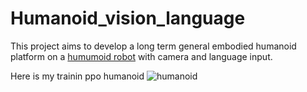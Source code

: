# Humanoid_vision_language

This project aims to develop a long term general embodied humanoid platform on a [humumoid robot](https://github.com/roboterax/humanoid-gym) with camera and language input.

Here is my trainin ppo humanoid ![humanoid](humanoid_issac_gym.gif)
